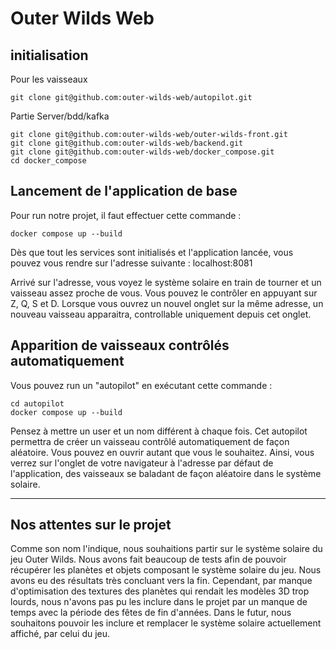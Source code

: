 # Outer Wilds Web 
## initialisation 
Pour les vaisseaux
```shell
git clone git@github.com:outer-wilds-web/autopilot.git
```

Partie Server/bdd/kafka
```
git clone git@github.com:outer-wilds-web/outer-wilds-front.git
git clone git@github.com:outer-wilds-web/backend.git
git clone git@github.com:outer-wilds-web/docker_compose.git
cd docker_compose
```

## Lancement de l'application de base

Pour run notre projet, il faut effectuer cette commande :

```shell
docker compose up --build
```

Dès que tout les services sont initialisés et l'application lancée, vous pouvez vous rendre sur l'adresse suivante :
localhost:8081

Arrivé sur l'adresse, vous voyez le système solaire en train de tourner et un vaisseau assez proche de vous. Vous pouvez le contrôler en appuyant sur Z, Q, S et D.
Lorsque vous ouvrez un nouvel onglet sur la même adresse, un nouveau vaisseau apparaitra, controllable uniquement depuis cet onglet.


## Apparition de vaisseaux contrôlés automatiquement

Vous pouvez run un "autopilot" en exécutant cette commande :

```shell
cd autopilot
docker compose up --build
```

Pensez à mettre un user et un nom différent à chaque fois.
Cet autopilot permettra de créer un vaisseau contrôlé automatiquement de façon aléatoire. Vous pouvez en ouvrir autant que vous le souhaitez. Ainsi, vous verrez sur l'onglet de votre navigateur à l'adresse par défaut de l'application, des vaisseaux se baladant de façon aléatoire dans le système solaire.

---


## Nos attentes sur le projet 

Comme son nom l'indique, nous souhaitions partir sur le système solaire du jeu Outer Wilds. Nous avons fait beaucoup de tests afin de pouvoir récupérer les planètes et objets composant le système solaire du jeu. Nous avons eu des résultats très concluant vers la fin. Cependant, par manque d'optimisation des textures des planètes qui rendait les modèles 3D trop lourds, nous n'avons pas pu les inclure dans le projet par un manque de temps avec la période des fêtes de fin d'années.
Dans le futur, nous souhaitons pouvoir les inclure et remplacer le système solaire actuellement affiché, par celui du jeu.
 